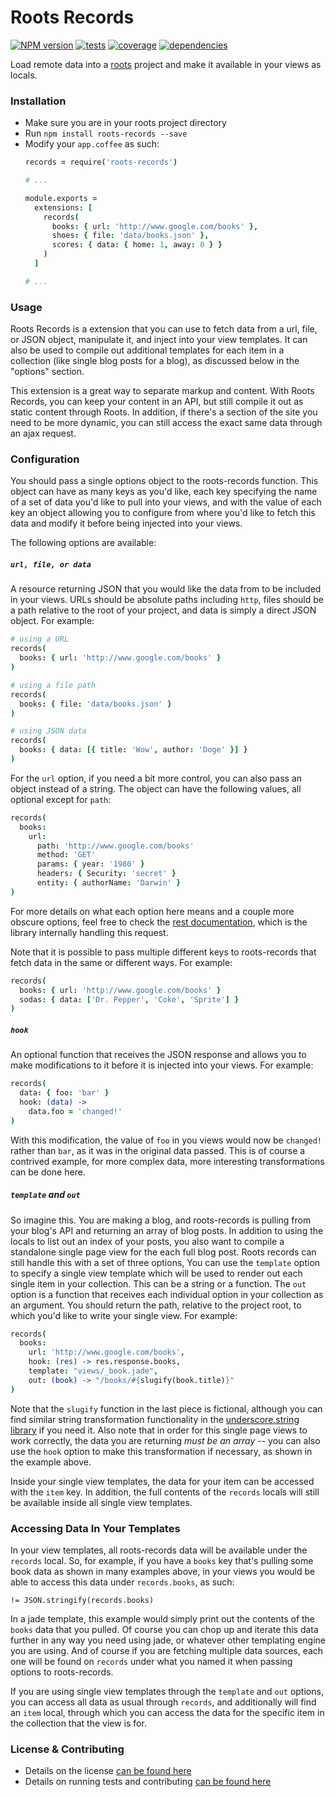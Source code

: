 # Roots Records

[![NPM version](https://badge.fury.io/js/roots-records.svg)](http://badge.fury.io/js/roots-records) [![tests](http://img.shields.io/travis/carrot/roots-records/master.svg?style=flat)](https://travis-ci.org/carrot/roots-records)
[![coverage](http://img.shields.io/coveralls/carrot/roots-records.svg?style=flat)](https://coveralls.io/r/carrot/roots-records) [![dependencies](http://img.shields.io/gemnasium/carrot/roots-records.svg?style=flat)](https://gemnasium.com/carrot/roots-records)

Load remote data into a [roots](http://www.github.com/jenius/roots) project and make it available in your views as locals.

### Installation

- Make sure you are in your roots project directory
- Run `npm install roots-records --save`
- Modify your `app.coffee` as such:
  ```coffee
  records = require('roots-records')

  # ...

  module.exports =
    extensions: [
      records(
        books: { url: 'http://www.google.com/books' },
        shoes: { file: 'data/books.json' },
        scores: { data: { home: 1, away: 0 } }
      )
    ]

  # ...
  ```

### Usage

Roots Records is a extension that you can use to fetch data from a url, file, or JSON object, manipulate it, and inject into your view templates. It can also be used to compile out additional templates for each item in a collection (like single blog posts for a blog), as discussed below in the "options" section.

This extension is a great way to separate markup and content. With Roots Records, you can keep your content in an API, but still compile it out as static content through Roots. In addition, if there's a section of the site you need to be more dynamic, you can still access the exact same data through an ajax request.

### Configuration

You should pass a single options object to the roots-records function. This object can have as many keys as you'd like, each key specifying the name of a set of data you'd like to pull into your views, and with the value of each key an object allowing you to configure from where you'd like to fetch this data and modify it before being injected into your views.

The following options are available:

##### `url, file, or data`

A resource returning JSON that you would like the data from to be included in your views. URLs should be absolute paths including `http`, files should be a path relative to the root of your project, and data is simply a direct JSON object. For example:

```coffee
# using a URL
records(
  books: { url: 'http://www.google.com/books' }
)

# using a file path
records(
  books: { file: 'data/books.json' }
)

# using JSON data
records(
  books: { data: [{ title: 'Wow', author: 'Doge' }] }
)
```

For the `url` option, if you need a bit more control, you can also pass an object instead of a string. The object can have the following values, all optional except for `path`:

```coffee
records(
  books:
    url:
      path: 'http://www.google.com/books'
      method: 'GET'
      params: { year: '1980' }
      headers: { Security: 'secret' }
      entity: { authorName: 'Darwin' }
)
```

For more details on what each option here means and a couple more obscure options, feel free to check the [rest documentation](https://github.com/cujojs/rest/blob/master/docs/interfaces.md#common-request-properties), which is the library internally handling this request.

Note that it is possible to pass multiple different keys to roots-records that fetch data in the same or different ways. For example:

```coffee
records(
  books: { url: 'http://www.google.com/books' }
  sodas: { data: ['Dr. Pepper', 'Coke', 'Sprite'] }
)
```

##### `hook`

An optional function that receives the JSON response and allows you to make modifications to it before it is injected into your views. For example:

```coffee
records(
  data: { foo: 'bar' }
  hook: (data) ->
    data.foo = 'changed!'
)
```

With this modification, the value of `foo` in you views would now be `changed!` rather than `bar`, as it was in the original data passed. This is of course a contrived example, for more complex data, more interesting transformations can be done here.

##### `template` and `out`

So imagine this. You are making a blog, and roots-records is pulling from your blog's API and returning an array of blog posts. In addition to using the locals to list out an index of your posts, you also want to compile a standalone single page view for the each full blog post. Roots records can still handle this with a set of three options, You can use the `template` option to specify a single view template which will be used to render out each single item in your collection. This can be a string or a function. The `out` option is a function that receives each individual option in your collection as an argument. You should return the path, relative to the project root, to which you'd like to write your single view. For example:

```coffee
records(
  books:
    url: 'http://www.google.com/books',
    hook: (res) -> res.response.books,
    template: "views/_book.jade",
    out: (book) -> "/books/#{slugify(book.title)}"
)
```

Note that the `slugify` function in the last piece is fictional, although you can find similar string transformation functionality in the [underscore.string library](https://github.com/epeli/underscore.string) if you need it. Also note that in order for this single page views to work correctly, the data you are returning *must be an array* -- you can also use the `hook` option to make this transformation if necessary, as shown in the example above.

Inside your single view templates, the data for your item can be accessed with the `item` key. In addition, the full contents of the `records` locals will still be available inside all single view templates.

### Accessing Data In Your Templates

In your view templates, all roots-records data will be available under the `records` local. So, for example, if you have a `books` key that's pulling some book data as shown in many examples above, in your views you would be able to access this data under `records.books`, as such:

```jade
!= JSON.stringify(records.books)
```

In a jade template, this example would simply print out the contents of the `books` data that you pulled. Of course you can chop up and iterate this data further in any way you need using jade, or whatever other templating engine you are using. And of course if you are fetching multiple data sources, each one will be found on `records` under what you named it when passing options to roots-records.

If you are using single view templates through the `template` and `out` options, you can access all data as usual through `records`, and additionally will find an `item` local, through which you can access the data for the specific item in the collection that the view is for.

### License & Contributing

- Details on the license [can be found here](LICENSE.md)
- Details on running tests and contributing [can be found here](contributing.md)
